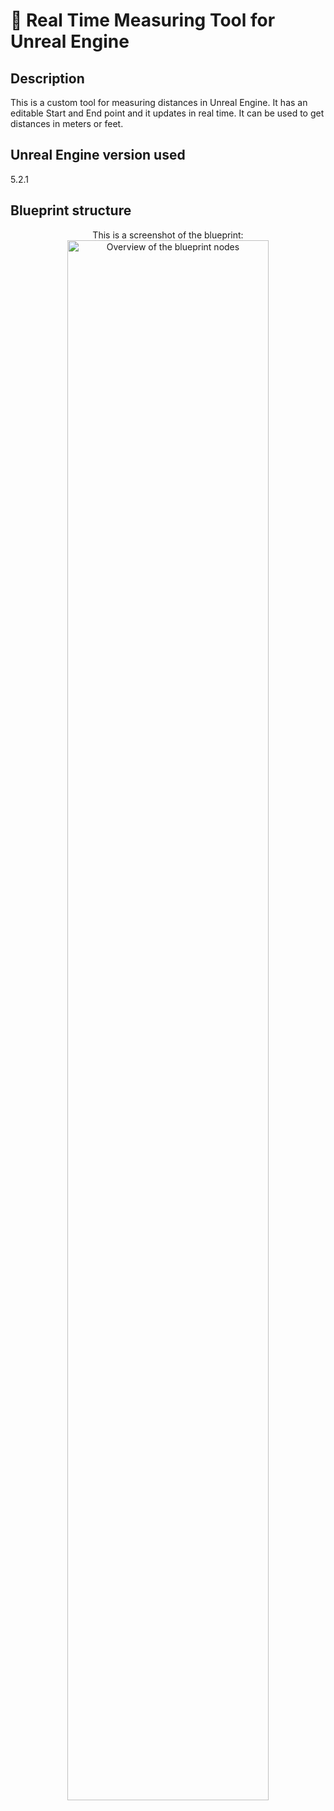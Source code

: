 <h1>📏 Real Time Measuring Tool for Unreal Engine</h1>


<h2>Description</h2>
This is a custom tool for measuring distances in Unreal Engine. It has an editable Start and End point and it updates in real time. It can be used to get distances in meters or feet.
<br />


<h2>Unreal Engine version used</h2>

5.2.1

<h2>Blueprint structure</h2>

<p align="center">
This is a screenshot of the blueprint:  <br/>
<img src="https://ibb.co/tC5TmGT" height="80%" width="80%" alt="Overview of the blueprint nodes"/>
</p>

